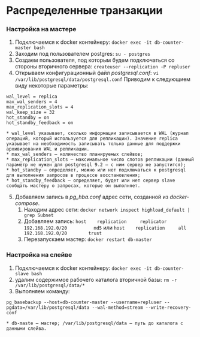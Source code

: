 # Распределенные транзакции

### Настройка на мастере

1) Подключаемся к docker контейнеру: `docker exec -it db-counter-master bash`
2) Заходим под пользователем postgres: `su - postgres`
3) Создаем пользователя, под которым будем подключаться со стороны вторичного сервера: `createuser --replication -P repluser`
4) Открываем конфигурационный файл _postgresql.conf_: `vi /var/lib/postgresql/data/postgresql.conf`
Приводим к следующием виду некоторые параметры:

```
wal_level = replica
max_wal_senders = 4
max_replication_slots = 4
wal_keep_size = 32
hot_standby = on
hot_standby_feedback = on
```

```
* wal_level указывает, сколько информации записывается в WAL (журнал операций, который используется для репликации). Значение replica указывает на необходимость записывать только данные для поддержки архивирования WAL и репликации.
* max_wal_senders — количество планируемых слейвов;
* max_replication_slots — максимальное число слотов репликации (данный параметр не нужен для postgresql 9.2 — с ним сервер не запустится);
* hot_standby — определяет, можно или нет подключаться к postgresql для выполнения запросов в процессе восстановления;
* hot_standby_feedback — определяет, будет или нет сервер slave сообщать мастеру о запросах, которые он выполняет.
```

5) Добавляем запись в _pg_hba.conf_ адрес сети, созданной из _docker-compose_.
    1) Находим адрес сети: `docker network inspect highload_default | grep Subnet`
    2) Добавляем запись: `host    replication     replicator       192.168.192.0/20          md5` или `host    replication     all             192.168.192.0/20        trust`
    3) Перезапускаем мастер: `docker restart db-master`

### Настройка на слейве

1) Подключаемся к docker контейнеру: `docker exec -it db-counter-slave bash`
2) удалим содержимое рабочего каталога вторичной базы: `rm -r /var/lib/postgresql/data/*`
3) Выполняем команду: 
 ```
pg_basebackup --host=db-counter-master --username=repluser --pgdata=/var/lib/postgresql/data --wal-method=stream --write-recovery-conf 
 ```
 ```
* db-maste — мастер; /var/lib/postgresql/data — путь до каталога с данными слейва.